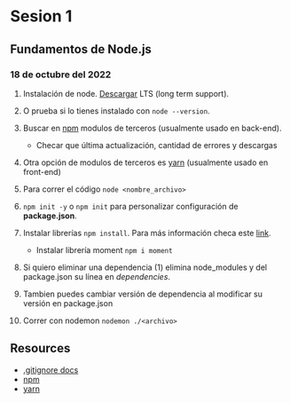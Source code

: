# Sesion 1

## Fundamentos de Node.js

### 18 de octubre del 2022

1. Instalación de node. [Descargar](https://nodejs.org/en/) LTS (long term support).
2. O prueba si lo tienes instalado con `node --version`.
3. Buscar en [npm](https://www.npmjs.com/) modulos de terceros (usualmente usado en back-end).
   - Checar que última actualización, cantidad de errores y descargas

4. Otra opción de modulos de terceros es [yarn](https://yarnpkg.com/) (usualmente usado en front-end)
5. Para correr el código `node <nombre_archivo>`
6. `npm init -y` o `npm init` para personalizar configuración de **package.json**.
7. Instalar librerías `npm install`. Para más información checa este [link](https://docs.npmjs.com/cli/v8/commands/npm-install).
   - Instalar librería moment `npm i moment`
8. Si quiero eliminar una dependencia (1) elimina node_modules y del package.json su línea en _dependencies_.
9. Tambien puedes cambiar versión de dependencia al modificar su versión en package.json
10. Correr con nodemon `nodemon ./<archivo>`

## Resources

- [.gitignore docs](https://www.toptal.com/developers/gitignore/)
- [npm](https://www.npmjs.com/)
- [yarn](https://yarnpkg.com/)
